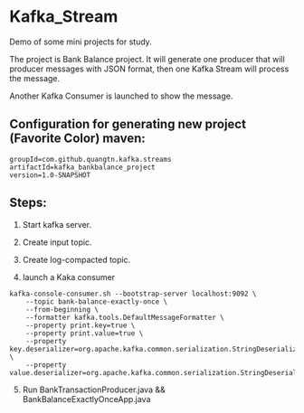 # Kafka_Stream
Demo of some mini projects for study.

The project is Bank Balance project. It will generate one producer that will producer messages with JSON format, then one Kafka Stream will process the message.

Another Kafka Consumer is launched to show the message.  

## Configuration for generating new project (Favorite Color) maven:
```
groupId=com.github.quangtn.kafka.streams
artifactId=kafka_bankbalance_project
version=1.0-SNAPSHOT
```

## Steps:
1. Start kafka server.

2. Create input topic.

3. Create log-compacted topic.

4. launch a Kaka consumer

```
kafka-console-consumer.sh --bootstrap-server localhost:9092 \
    --topic bank-balance-exactly-once \
    --from-beginning \
    --formatter kafka.tools.DefaultMessageFormatter \
    --property print.key=true \
    --property print.value=true \
    --property key.deserializer=org.apache.kafka.common.serialization.StringDeserializer \
    --property value.deserializer=org.apache.kafka.common.serialization.StringDeserializer
```

5. Run BankTransactionProducer.java && BankBalanceExactlyOnceApp.java
